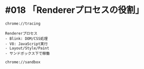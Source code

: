 # #018 「Rendererプロセスの役割」

```bash
chrome://tracing
```

```text
Rendererプロセス
- Blink: DOM/CSS処理
- V8: JavaScript実行
- Layout/Style/Paint
- サンドボックス下で稼働
```

```bash
chrome://sandbox
```
